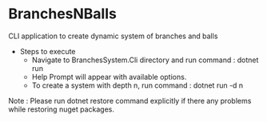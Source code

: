 # BranchesNBalls
CLI application to create dynamic system of branches and balls


- Steps to execute
  - Navigate to BranchesSystem.Cli directory and run command : dotnet run
  - Help Prompt will appear with available options.
  - To create a system with depth n, run command : dotnet run -d n



Note : Please run dotnet restore command explicitly if there any problems while restoring nuget packages.
